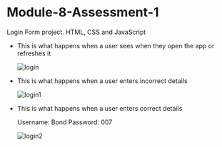 # Module-8-Assessment-1
Login Form project. HTML, CSS and JavaScript

* This is what happens when a user sees when they open the app or refreshes it

  ![login](https://user-images.githubusercontent.com/55388127/224405689-24fea49d-ed68-4426-92b4-ab7a9bdcf3d5.PNG)

* This is what happens when a user enters incorrect details

  ![login1](https://user-images.githubusercontent.com/55388127/224405694-f32225fa-f616-476b-859b-928774ce6e93.PNG)

* This is what happens when a user enters correct details
  
  Username: Bond
  Password: 007

  ![login2](https://user-images.githubusercontent.com/55388127/224405701-1fcda111-4697-47db-8b26-af3a6a02e90d.PNG)
